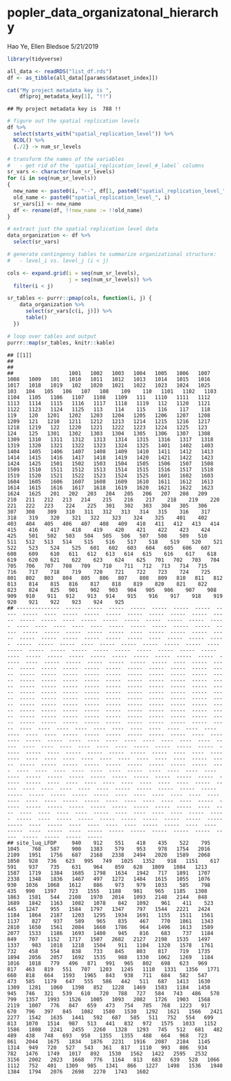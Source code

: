 popler\_data\_organizatonal\_hierarchy
================
Hao Ye, Ellen Bledsoe
5/21/2019

``` r
library(tidyverse)

all_data <- readRDS("list_df.rds")
df <- as_tibble(all_data[[params$dataset_index]])

cat("My project metadata key is ", 
    df$proj_metadata_key[1], "!!")
```

    ## My project metadata key is  788 !!

``` r
# figure out the spatial replication levels
df %>% 
  select(starts_with("spatial_replication_level")) %>%
  NCOL() %>%
  {./2} -> num_sr_levels
```

``` r
# transform the names of the variables
#   - get rid of the `spatial_replication_level_#_label` columns
sr_vars <- character(num_sr_levels)
for (i in seq(num_sr_levels))
{
  new_name <- paste0(i, "--", df[1, paste0("spatial_replication_level_", i, "_label")])
  old_name <- paste0("spatial_replication_level_", i)
  sr_vars[i] <- new_name
  df <- rename(df, !!new_name := !!old_name)
}
```

``` r
# extract just the spatial replication level data
data_organization <- df %>%
  select(sr_vars)
```

``` r
# generate contingency tables to summarize organizational structure:
#   - level_i vs. level_j (i < j)

cols <- expand.grid(i = seq(num_sr_levels), 
                    j = seq(num_sr_levels)) %>%
  filter(i < j)

sr_tables <- purrr::pmap(cols, function(i, j) {
    data_organization %>%
      select(sr_vars[c(i, j)]) %>%
      table()
  })
```

``` r
# loop over tables and output
purrr::map(sr_tables, knitr::kable)
```

    ## [[1]]
    ## 
    ## 
    ##                  1001   1002   1003   1004   1005   1006   1007   1008   1009   101   1010   1011   1012   1013   1014   1015   1016   1017   1018   1019   102   1020   1021   1022   1023   1024   1025    103   104   105   106   107   108    109    110   1101   1102   1103   1104   1105   1106   1107   1108   1109   111   1110   1111   1112   1113   1114   1115   1116   1117   1118   1119   112   1120   1121   1122   1123   1124   1125   113    114    115    116    117    118   119    120   1201   1202   1203   1204   1205   1206   1207   1208   1209   121   1210   1211   1212   1213   1214   1215   1216   1217   1218   1219   122   1220   1221   1222   1223   1224   1225   123    124    125   1301   1302   1303   1304   1305   1306   1307   1308   1309   1310   1311   1312   1313   1314   1315   1316   1317   1318   1319   1320   1321   1322   1323   1324   1325   1401   1402   1403   1404   1405   1406   1407   1408   1409   1410   1411   1412   1413   1414   1415   1416   1417   1418   1419   1420   1421   1422   1423   1424   1425   1501   1502   1503   1504   1505   1506   1507   1508   1509   1510   1511   1512   1513   1514   1515   1516   1517   1518   1519   1520   1521   1522   1523   1524   1525   1601   1602   1603   1604   1605   1606   1607   1608   1609   1610   1611   1612   1613   1614   1615   1616   1617   1618   1619   1620   1621   1622   1623   1624   1625   201   202   203   204   205   206   207   208   209   210   211   212   213   214    215    216    217    218    219    220   221   222   223    224    225   301   302   303   304   305   306   307   308    309   310   311   312   313   314   315    316    317    318    319    320    321   322    323    324    325    401    402   403   404   405   406   407   408   409   410   411   412   413   414   415    416    417    418    419    420    421    422    423    424    425    501   502   503   504   505   506   507   508    509   510   511   512   513   514    515    516    517    518    519    520    521    522    523    524    525   601   602   603   604   605   606   607   608    609    610   611   612   613   614   615    616    617    618    619    620    621    622    623    624    625   701   702   703   704   705   706   707   708   709    710    711   712   713   714   715   716    717    718    719    720    721    722    723    724    725    801   802   803   804   805   806   807    808   809   810   811   812    813    814    815   816    817    818    819    820    821    822    823    824    825   901    902   903   904   905   906    907    908   909   910    911   912    913   914    915    916    917    918    919    920    921    922    923    924    925
    ## --------------  -----  -----  -----  -----  -----  -----  -----  -----  -----  ----  -----  -----  -----  -----  -----  -----  -----  -----  -----  -----  ----  -----  -----  -----  -----  -----  -----  -----  ----  ----  ----  ----  ----  -----  -----  -----  -----  -----  -----  -----  -----  -----  -----  -----  ----  -----  -----  -----  -----  -----  -----  -----  -----  -----  -----  ----  -----  -----  -----  -----  -----  -----  ----  -----  -----  -----  -----  -----  ----  -----  -----  -----  -----  -----  -----  -----  -----  -----  -----  ----  -----  -----  -----  -----  -----  -----  -----  -----  -----  -----  ----  -----  -----  -----  -----  -----  -----  ----  -----  -----  -----  -----  -----  -----  -----  -----  -----  -----  -----  -----  -----  -----  -----  -----  -----  -----  -----  -----  -----  -----  -----  -----  -----  -----  -----  -----  -----  -----  -----  -----  -----  -----  -----  -----  -----  -----  -----  -----  -----  -----  -----  -----  -----  -----  -----  -----  -----  -----  -----  -----  -----  -----  -----  -----  -----  -----  -----  -----  -----  -----  -----  -----  -----  -----  -----  -----  -----  -----  -----  -----  -----  -----  -----  -----  -----  -----  -----  -----  -----  -----  -----  -----  -----  -----  -----  -----  -----  -----  -----  -----  -----  -----  -----  -----  -----  -----  -----  -----  -----  -----  ----  ----  ----  ----  ----  ----  ----  ----  ----  ----  ----  ----  ----  ----  -----  -----  -----  -----  -----  -----  ----  ----  ----  -----  -----  ----  ----  ----  ----  ----  ----  ----  ----  -----  ----  ----  ----  ----  ----  ----  -----  -----  -----  -----  -----  -----  ----  -----  -----  -----  -----  -----  ----  ----  ----  ----  ----  ----  ----  ----  ----  ----  ----  ----  ----  -----  -----  -----  -----  -----  -----  -----  -----  -----  -----  -----  ----  ----  ----  ----  ----  ----  ----  -----  ----  ----  ----  ----  ----  -----  -----  -----  -----  -----  -----  -----  -----  -----  -----  -----  ----  ----  ----  ----  ----  ----  ----  ----  -----  -----  ----  ----  ----  ----  ----  -----  -----  -----  -----  -----  -----  -----  -----  -----  -----  ----  ----  ----  ----  ----  ----  ----  ----  ----  -----  -----  ----  ----  ----  ----  ----  -----  -----  -----  -----  -----  -----  -----  -----  -----  -----  ----  ----  ----  ----  ----  ----  -----  ----  ----  ----  ----  -----  -----  -----  ----  -----  -----  -----  -----  -----  -----  -----  -----  -----  ----  -----  ----  ----  ----  ----  -----  -----  ----  ----  -----  ----  -----  ----  -----  -----  -----  -----  -----  -----  -----  -----  -----  -----  -----
    ## site_luq_LFDP     940    912    551    418    435    522    795   1045    768   587    900   1383    579    953    978   1754   2016   2109   1951   1756   687   2168   2338   2494   2020   1589   2068   1050   928   736   623   995   749   1025   1352    918   1151    617    591    937    735    631    964    859   628   1009   1084   1213   1587   1719   1384   1685   1798   1634   1942   717   1891   1707   2338   1348   1836   1467   497   1272   1484   1615   1055   1076   930   1036   1068   1612    886    973    979   1033    585    798    435   990   1397    723   1555   1188    981    965   1185   1308   1863   1581   544   2108   1970   2014   1093   2148   2144   848   1689   1842   1163   1082   1078    842   1092    961    411    523    445   1247    955   1584   1797   1347    797   1544   2221   2424   1184   1864   2187   1203   1295   1934   1691   1155   1511   1561   1137    827    937    589    965    835    467    770   1861   1343   2810   1650   1561   2084   1660   1786    964   1496   1613   1589   2077   1533   1186   1693   1480    945    816    683    737   1184    849    707   1152   1717   1507   2682   2127   2198   1535   1497   1337    983   1018   1218   1504    911   1104   1320   1578   1761    732    458    554    838    733    845    803    817    719   1735   1894   2056   2057   1692   1535    988   1330   1062   1269   1184   1016   1018   779   496   871   991   965   802   698   623   969   817   463   819   551   707   1203   1245   1110   1331   1356   1771   660   818   664   1593   1965   843   938   711   684   582   547   473   585   1179   647   555   586   442   511   687   1413   1630   1309   1281   1060   1398   852   1228   1469   1583   1184   1458   945   746   321   539   610   720   788   727   584   743   486   570   799   1357   1993   1526   1005   1093   2082   1726   1903   1568   2119   1007   776   847   659   473   754   785   768   1223   917   670   796   397   845   1082   1580   1530   1292   1621   1566   2421   2277   1542   1635   1441   592   687   585   511   752   554   699   813   1070   1514   987   513   441   832   972   1575   1033   1152   1586   1808   2241   2455   2260   1328   1293   745   512   681   482   489   438   748   693   958   1355   1355   488   664   968   723   861   2044   1675   1834   1876   2231   1916   2087   2184   1145   1314   949   720   527   543   361   817   1110   993   806   934   782   1476   1749   1017   892   1530   1562   1422   2595   2532   3156   2002   2023   1668   776   1164   813   683   639   528   1066   1112   752   401   1309   985   1341   866   1227   1498   1536   1940   1384   1794   2076   2698   2270   1743   1602
